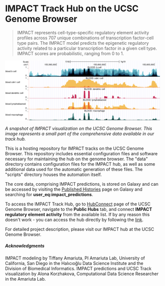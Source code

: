 # IMPACT Track Hub on the UCSC Genome Browser

> IMPACT represents cell-type-specific regulatory element activity profiles across 707 unique combinations of transcription factor-cell type pairs. The IMPACT model predicts the epigenetic regulatory activity related to a particular transcription factor in a given cell type. IMPACT scores are probabilistic, ranging from 0 to 1.

![IMPACT Track Hub](https://raw.githubusercontent.com/alona-korzhakova/ucsc_genome_browser/master/data/image/IMPACT_on_genome_browser.png)

*A snapshot of IMPACT visualization on the UCSC Genome Browser. This image represents a small part of the comprehensive data available in our track hub.*

This is a hosting repository for IMPACT tracks on the UCSC Genome Browser. This repository includes essential configuration files and software necessary for maintaining the hub on the genome browser. The "data" directory contains configuration files for the IMPACT hub, as well as some additional data used for the automatic generation of these files. The "scripts" directory houses the automation itself.

The core data, comprising IMPACT predictions, is stored on Galaxy and can be accessed by visiting the [Published Histories](https://usegalaxy.org/histories/list_published) page on Galaxy and searching for **user_eq:impact_predictions**.

To access the IMPACT Track Hub, go to [HubConnect](https://genome.ucsc.edu/cgi-bin/hgHubConnect) page of the UCSC Genome Browser, navigate to the **Public Hubs** tab, and connect **IMPACT regulatory element activity** from the available list. If by any reason this doesn't work - you can access the hub directly by following the [link](http://genome.ucsc.edu/cgi-bin/hgTracks?db=hg19&hubUrl=https://raw.githubusercontent.com/alona-korzhakova/ucsc_genome_browser/master/data/conf/hub.txt).

For detailed project description, please visit our IMPACT hub at the UCSC Genome Browser.

##### Acknowledgments

IMPACT modeling by Tiffany Amariuta, PI Amariuta Lab, University of California, San Diego in the Halıcıoğlu Data Science Institute and the Division of Biomedical Informatics.
IMPACT predictions and UCSC Track visualization by Alona Korzhakova, Computational Data Science Researcher in the Amariuta Lab.
